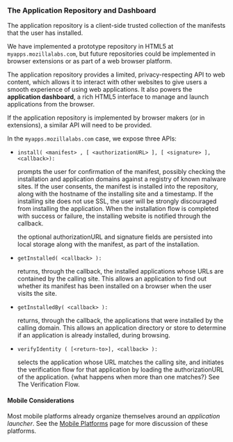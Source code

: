 ### The Application Repository and Dashboard

The application repository is a client-side trusted collection of the manifests that the user has installed.

We have implemented a prototype repository in HTML5 at `myapps.mozillalabs.com`, but future repositories could be implemented in browser extensions or as part of a web browser platform.

The application repository provides a limited, privacy-respecting API to web content, which allows it to interact with other websites to give users a smooth experience of using web applications.  It also powers the **application dashboard**, a rich HTML5 interface to manage and launch applications from the browser.

If the application repository is implemented by browser makers (or in extensions), a similar API will need to be provided.

In the `myapps.mozillalabs.com` case, we expose three APIs:

*   `install( <manifest> , [ <authorizationURL> ], [ <signature> ], <callback>):`

    prompts the user for confirmation of the manifest, possibly checking the installation and application domains against a registry of known malware sites.  If the user consents, the manifest is installed into the repository, along with the hostname of the installing site and a timestamp.  If the installing site does not use SSL, the user will be strongly discouraged from installing the application.   When the installation flow is completed with success or failure, the installing website is notified through the callback.
    
     the optional authorizationURL and signature fields are persisted into local storage along with the manifest, as part of the installation.
    
*   `getInstalled( <callback> ):`
    
    returns, through the callback, the installed applications whose URLs are contained by the calling site.  This allows an application to find out whether its manifest has been installed on a browser when the user visits the site.

*   `getInstalledBy( <callback> ):`
    
    returns, through the callback, the applications that were installed by the calling domain.  This allows an application directory or store to determine if an application is already installed, during browsing.
    
*   `verifyIdentity ( [<return-to>], <callback> ):`
    
    selects the application whose URL matches the calling site, and initiates the verification flow for that application by loading the authorizationURL of the application.  {what happens when more than one matches?} See The Verification Flow.


#### Mobile Considerations

Most mobile platforms already organize themselves around an *application launcher*.  See the <a href="mobile.html">Mobile Platforms</a> page for more discussion of these platforms.
